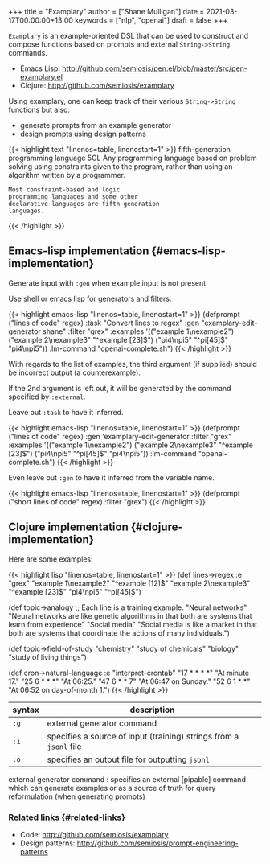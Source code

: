 +++
title = "Examplary"
author = ["Shane Mulligan"]
date = 2021-03-17T00:00:00+13:00
keywords = ["nlp", "openai"]
draft = false
+++

`Examplary` is an example-oriented DSL that can be used to construct and
compose functions based on prompts and external `String->String` commands.

-   Emacs Lisp: <http://github.com/semiosis/pen.el/blob/master/src/pen-examplary.el>
-   Clojure: <http://github.com/semiosis/examplary>

Using examplary, one can keep track of their various `String->String` functions
but also:

-   generate prompts from an example generator
-   design prompts using design patterns

<!--listend-->

{{< highlight text "linenos=table, linenostart=1" >}}
fifth-generation programming language
5GL
    Any programming language based on problem
    solving using constraints given to the
    program, rather than using an algorithm
    written by a programmer.

    Most constraint-based and logic
    programming languages and some other
    declarative languages are fifth-generation
    languages.
{{< /highlight >}}


## Emacs-lisp implementation {#emacs-lisp-implementation}

Generate input with `:gen` when example input is not present.

Use shell or emacs lisp for generators and filters.

{{< highlight emacs-lisp "linenos=table, linenostart=1" >}}
(defprompt ("lines of code" regex)
  :task "Convert lines to regex"
  :gen "examplary-edit-generator shane"
  :filter "grex"
  :examples '(("example 1\nexample2")
              ("example 2\nexample3" "^example [23]$")
              ("pi4\npi5" "^pi[45]$" "pi4\npi5"))
  :lm-command "openai-complete.sh")
{{< /highlight >}}

With regards to the list of examples,
the third argument (if supplied) should be
incorrect output (a counterexample).

If the 2nd argument is left out, it will be
generated by the command specified by
`:external`.

Leave out `:task` to have it inferred.

{{< highlight emacs-lisp "linenos=table, linenostart=1" >}}
(defprompt ("lines of code" regex)
  :gen 'examplary-edit-generator
  :filter "grex"
  :examples '(("example 1\nexample2")
              ("example 2\nexample3" "^example [23]$")
              ("pi4\npi5" "^pi[45]$" "pi4\npi5"))
  :lm-command "openai-complete.sh")
{{< /highlight >}}

Even leave out `:gen` to have it inferred from
the variable name.

{{< highlight emacs-lisp "linenos=table, linenostart=1" >}}
(defprompt ("short lines of code" regex) :filter "grex")
{{< /highlight >}}


## Clojure implementation {#clojure-implementation}

Here are some examples:

{{< highlight lisp "linenos=table, linenostart=1" >}}
(def lines->regex
  :e "grex"
  "example 1\nexample2" "^example [12]$"
  "example 2\nexample3" "^example [23]$"
  "pi4\npi5" "^pi[45]$")

(def topic->analogy
  ;; Each line is a training example.
  "Neural networks" "Neural networks are like genetic algorithms in that both are systems that learn from experience"
  "Social media" "Social media is like a market in that both are systems that coordinate the actions of many individuals.")

(def topic->field-of-study
  "chemistry" "study of chemicals"
  "biology" "study of living things")

(def cron->natural-language
  :e "interpret-crontab"
  "17 *	* * *" "At minute 17."
  "25 6	* * *" "At 06:25."
  "47 6	* * 7" "At 06:47 on Sunday."
  "52 6	1 * *" "At 06:52 on day-of-month 1.")
{{< /highlight >}}

| syntax | description                                                        |
|--------|--------------------------------------------------------------------|
| `:g`   | external generator command                                         |
| `:i`   | specifies a source of input (training) strings from a `jsonl` file |
| `:o`   | specifies an output file for outputting `jsonl`                    |

<span class="underline">external generator command</span>
: specifies an external [pipable] command which
    can generate examples or as a source of truth
    for query reformulation (when generating
    prompts)


### Related links {#related-links}

-   Code: <http://github.com/semiosis/examplary>
-   Design patterns: <http://github.com/semiosis/prompt-engineering-patterns>